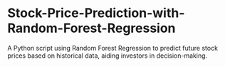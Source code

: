# Stock-Price-Prediction-with-Random-Forest-Regression
A Python script using Random Forest Regression to predict future stock prices based on historical data, aiding investors in decision-making.
